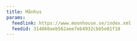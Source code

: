 ```yaml
---
title: Månhus
params:
  feedlink: https://www.moonhouse.se/index.xml
  feedid: 314860aeb562aee7eb4932cbb5e81f18
---
```

